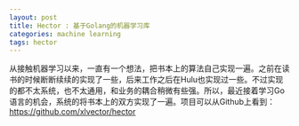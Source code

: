 ```yaml
---
layout: post
title: Hector : 基于Golang的机器学习库
categories: machine learning
tags: hector
---
```


从接触机器学习以来，一直有一个想法，把书本上的算法自己实现一遍。之前在读书的时候断断续续的实现了一些，后来工作之后在Hulu也实现过一些。不过实现的都不太系统，也不太通用，和业务的耦合稍微有些强。所以，最近接着学习Go语言的机会，系统的将书本上的双方实现了一遍。项目可以从Github上看到：https://github.com/xlvector/hector